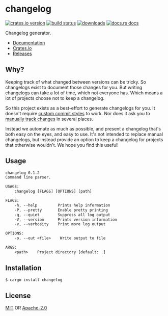 # changelog
[![crates.io version][1]][2] [![build status][3]][4]
[![downloads][5]][6] [![docs.rs docs][7]][8]

Changelog generator.

- [Documentation][8]
- [Crates.io][2]
- [Releases][9]

## Why?
Keeping track of what changed between versions can be tricky. So changelogs
exist to document those changes for you. But writing changelogs can take a lot
of time, which not everyone has. Which means a lot of projects choose not to
keep a changelog.

So this project exists as a best-effort to generate changelogs for you. It
doesn't require [custom commit styles](https://conventionalcommits.org/) to
work. Nor does it ask you to [manually track
changes](https://keepachangelog.com/en/1.0.0/) in several places.

Instead we automate as much as possible, and present a changelog that's both
easy on the eyes, and easy to use. It's not intended to replace manual
changelogs, but instead provide an option to keep a changelog for projects that
otherwise wouldn't. We hope you find this useful!

## Usage
```txt
changelog 0.1.2
Command line parser.

USAGE:
    changelog [FLAGS] [OPTIONS] [path]

FLAGS:
    -h, --help         Prints help information
    -P, --pretty       Enable pretty printing
    -q, --quiet        Suppress all log output
    -V, --version      Prints version information
    -v, --verbosity    Print more log output

OPTIONS:
    -o, --out <file>    Write output to file

ARGS:
    <path>    Project directory [default: .]
```

## Installation
```sh
$ cargo install changelog
```

## License
[MIT](./LICENSE-MIT) OR [Apache-2.0](./LICENSE-APACHE)

[1]: https://img.shields.io/crates/v/changelog.svg?style=flat-square
[2]: https://crates.io/crates/changelog
[3]: https://img.shields.io/travis/yoshuawuyts/changelog.svg?style=flat-square
[4]: https://travis-ci.org/yoshuawuyts/changelog
[5]: https://img.shields.io/crates/d/changelog.svg?style=flat-square
[6]: https://crates.io/crates/changelog
[7]: https://img.shields.io/badge/docs-latest-blue.svg?style=flat-square
[8]: https://docs.rs/changelog
[9]: https://github.com/yoshuawuyts/changelog/releases

